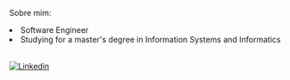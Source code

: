 Sobre mim:

<li>Software Engineer</li>
<li>Studying for a master's degree in Information Systems and Informatics</li>

<br>


<a href="https://www.linkedin.com/in/gabriel-pizzani-palhares/"><img src="https://img.shields.io/badge/LinkedIn-0077B5?style=for-the-badge&logo=linkedin&logoColor=white" alt="Linkedin" ></a>
